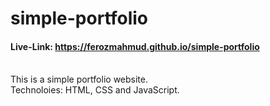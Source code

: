 # simple-portfolio
#### Live-Link: https://ferozmahmud.github.io/simple-portfolio
<br/>
This is a simple portfolio website.
<br/>
Technoloies: HTML, CSS and JavaScript.
